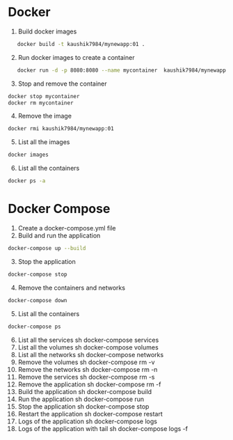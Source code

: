 # Docker

1. Build docker images

```sh
   docker build -t kaushik7984/mynewapp:01 .
```

2. Run docker images to create a container

```sh
   docker run -d -p 8080:8080 --name mycontainer  kaushik7984/mynewapp:01
```

3. Stop and remove the container

```sh
docker stop mycontainer
docker rm mycontainer
```

4. Remove the image

```sh
docker rmi kaushik7984/mynewapp:01
```

5. List all the images

```sh
docker images
```

6. List all the containers

```sh
docker ps -a
```

# Docker Compose

1. Create a docker-compose.yml file
2. Build and run the application

```sh
docker-compose up --build
```

3. Stop the application

```sh
docker-compose stop
```

4. Remove the containers and networks

```sh
docker-compose down
```

5. List all the containers

```sh
docker-compose ps
```

6. List all the services
   sh
   docker-compose services
7. List all the volumes
   sh
   docker-compose volumes
8. List all the networks
   sh
   docker-compose networks
9. Remove the volumes
   sh
   docker-compose rm -v
10. Remove the networks
    sh
    docker-compose rm -n
11. Remove the services
    sh
    docker-compose rm -s
12. Remove the application
    sh
    docker-compose rm -f
13. Build the application
    sh
    docker-compose build
14. Run the application
    sh
    docker-compose run
15. Stop the application
    sh
    docker-compose stop
16. Restart the application
    sh
    docker-compose restart
17. Logs of the application
    sh
    docker-compose logs
18. Logs of the application with tail
    sh
    docker-compose logs -f
